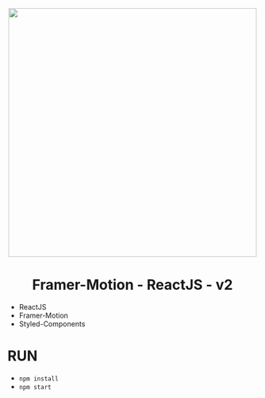 <div align="center">
    <img src="https://ccweb.imgix.net/https%3A%2F%2Fimg.youtube.com%2Fvi%2F1vKiPwEYbyk%2Fhqdefault.jpg?ar=16%3A9&auto=format&cs=strip&fit=crop&h=380&ixlib=php-4.1.0&w=535&s=f6a4a458b5157e34f547237247a1e5eb" width="500"/>
</div>

<div align="center">
    <h1>Framer-Motion - ReactJS - v2</h1>
</div>

- ReactJS
- Framer-Motion
- Styled-Components

# RUN
- `npm install`
- `npm start`